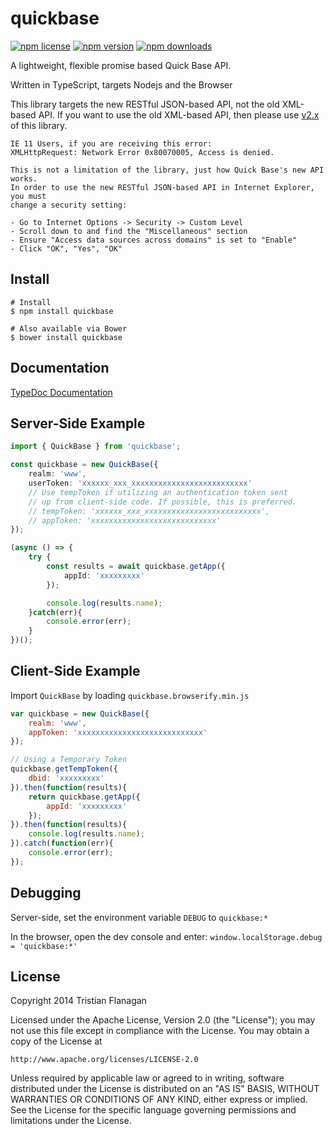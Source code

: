 quickbase
==============

[![npm license](https://img.shields.io/npm/l/quickbase.svg)](https://www.npmjs.com/package/quickbase) [![npm version](https://img.shields.io/npm/v/quickbase.svg)](https://www.npmjs.com/package/quickbase) [![npm downloads](https://img.shields.io/npm/dm/quickbase.svg)](https://www.npmjs.com/package/quickbase)

A lightweight, flexible promise based Quick Base API.

Written in TypeScript, targets Nodejs and the Browser

This library targets the new RESTful JSON-based API, not the old XML-based API. If you want to use the old XML-based API, then please use [v2.x](https://github.com/tflanagan/node-quickbase/tree/v2.x/) of this library.

```
IE 11 Users, if you are receiving this error:
XMLHttpRequest: Network Error 0x80070005, Access is denied.

This is not a limitation of the library, just how Quick Base's new API works.
In order to use the new RESTful JSON-based API in Internet Explorer, you must
change a security setting:

- Go to Internet Options -> Security -> Custom Level
- Scroll down to and find the "Miscellaneous" section
- Ensure "Access data sources across domains" is set to "Enable"
- Click "OK", "Yes", "OK"
```

Install
-------
```
# Install
$ npm install quickbase

# Also available via Bower
$ bower install quickbase
```

Documentation
-------------

[TypeDoc Documentation](https://tflanagan.github.io/node-quickbase/)

Server-Side Example
-------------------
```typescript
import { QuickBase } from 'quickbase';

const quickbase = new QuickBase({
    realm: 'www',
    userToken: 'xxxxxx_xxx_xxxxxxxxxxxxxxxxxxxxxxxxxx'
    // Use tempToken if utilizing an authentication token sent
    // up from client-side code. If possible, this is preferred.
    // tempToken: 'xxxxxx_xxx_xxxxxxxxxxxxxxxxxxxxxxxxxx',
    // appToken: 'xxxxxxxxxxxxxxxxxxxxxxxxxxxx'
});

(async () => {
    try {
        const results = await quickbase.getApp({
            appId: 'xxxxxxxxx'
        });

        console.log(results.name);
    }catch(err){
        console.error(err);
    }
})();
```

Client-Side Example
-------------------
Import `QuickBase` by loading `quickbase.browserify.min.js`

```javascript
var quickbase = new QuickBase({
    realm: 'www',
    appToken: 'xxxxxxxxxxxxxxxxxxxxxxxxxxxx'
});

// Using a Temporary Token
quickbase.getTempToken({
    dbid: 'xxxxxxxxx'
}).then(function(results){
    return quickbase.getApp({
        appId: 'xxxxxxxxx'
    });
}).then(function(results){
    console.log(results.name);
}).catch(function(err){
    console.error(err);
});
```

Debugging
---------

Server-side, set the environment variable `DEBUG` to `quickbase:*`

In the browser, open the dev console and enter: `window.localStorage.debug = 'quickbase:*'`

License
-------
Copyright 2014 Tristian Flanagan

Licensed under the Apache License, Version 2.0 (the "License");
you may not use this file except in compliance with the License.
You may obtain a copy of the License at

    http://www.apache.org/licenses/LICENSE-2.0

Unless required by applicable law or agreed to in writing, software
distributed under the License is distributed on an "AS IS" BASIS,
WITHOUT WARRANTIES OR CONDITIONS OF ANY KIND, either express or implied.
See the License for the specific language governing permissions and
limitations under the License.
